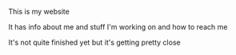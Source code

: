 This is my website

It has info about me and stuff I'm working on and how to reach me

It's not quite finished yet but it's getting pretty close
